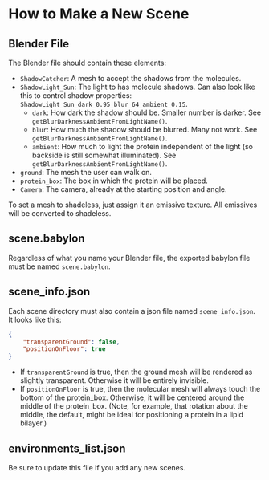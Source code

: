 How to Make a New Scene
=======================

Blender File
------------

The Blender file should contain these elements:

* `ShadowCatcher`: A mesh to accept the shadows from the molecules.
* `ShadowLight_Sun`: The light to has molecule shadows. Can also look like
  this to control shadow properties: `ShadowLight_Sun_dark_0.95_blur_64_ambient_0.15`.
  * `dark`: How dark the shadow should be. Smaller number is darker. See
    `getBlurDarknessAmbientFromLightName()`.
  * `blur`: How much the shadow should be blurred. Many not work. See
    `getBlurDarknessAmbientFromLightName()`.
  * `ambient`: How much to light the protein independent of the light (so
    backside is still somewhat illuminated). See
    `getBlurDarknessAmbientFromLightName()`.
* `ground`: The mesh the user can walk on.
* `protein_box`: The box in which the protein will be placed.
* `Camera`: The camera, already at the starting position and angle.

To set a mesh to shadeless, just assign it an emissive texture. All emissives
will be converted to shadeless.

scene.babylon
-------------

Regardless of what you name your Blender file, the exported babylon file must
be named `scene.babylon`.

scene_info.json
---------------

Each scene directory must also contain a json file named `scene_info.json`. It
looks like this:

```json
{
    "transparentGround": false,
    "positionOnFloor": true
}
```

* If `transparentGround` is true, then the ground mesh will be rendered as
  slightly transparent. Otherwise it will be entirely invisible.
* If `positionOnFloor` is true, then the molecular mesh will always touch the
  bottom of the protein_box. Otherwise, it will be centered around the middle
  of the protein_box. (Note, for example, that rotation about the middle, the
  default, might be ideal for positioning a protein in a lipid bilayer.)

environments_list.json
----------------------

Be sure to update this file if you add any new scenes.
